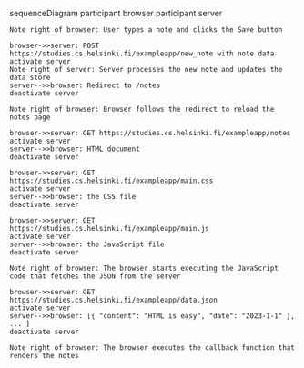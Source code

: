 sequenceDiagram
    participant browser
    participant server

    Note right of browser: User types a note and clicks the Save button

    browser->>server: POST https://studies.cs.helsinki.fi/exampleapp/new_note with note data
    activate server
    Note right of server: Server processes the new note and updates the data store
    server-->>browser: Redirect to /notes
    deactivate server

    Note right of browser: Browser follows the redirect to reload the notes page

    browser->>server: GET https://studies.cs.helsinki.fi/exampleapp/notes
    activate server
    server-->>browser: HTML document
    deactivate server

    browser->>server: GET https://studies.cs.helsinki.fi/exampleapp/main.css
    activate server
    server-->>browser: the CSS file
    deactivate server

    browser->>server: GET https://studies.cs.helsinki.fi/exampleapp/main.js
    activate server
    server-->>browser: the JavaScript file
    deactivate server

    Note right of browser: The browser starts executing the JavaScript code that fetches the JSON from the server

    browser->>server: GET https://studies.cs.helsinki.fi/exampleapp/data.json
    activate server
    server-->>browser: [{ "content": "HTML is easy", "date": "2023-1-1" }, ... ]
    deactivate server

    Note right of browser: The browser executes the callback function that renders the notes
